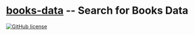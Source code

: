 # [books-data] -- Search for Books Data

[![GitHub license](https://img.shields.io/badge/license-Apache%202-blue.svg)](https://raw.githubusercontent.com/spiegel-im-spiegel/books-data/master/LICENSE)


[books-data]: https://github.com/spiegel-im-spiegel/books-data "spiegel-im-spiegel/books-data: Search for Books Data"
